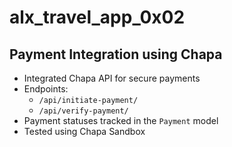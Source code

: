 # alx_travel_app_0x02

## Payment Integration using Chapa

- Integrated Chapa API for secure payments
- Endpoints:
  - `/api/initiate-payment/`
  - `/api/verify-payment/`
- Payment statuses tracked in the `Payment` model
- Tested using Chapa Sandbox
